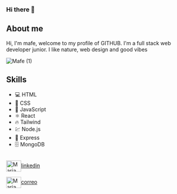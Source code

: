 ### Hi there 👋

## About me 

Hi, I'm mafe, welcome to my profile of GITHUB. I'm a full stack web developer junior.
I like nature, web design and good vibes

![Mafe (1)](https://user-images.githubusercontent.com/116750999/223022232-fb17b72d-389e-4333-aa4e-49836169fd3b.png)

## Skills
- 💻 HTML
- 🎨 CSS
- 🚀 JavaScript
- ⚛️ React
- 🔥 Tailwind
- 💹 Node.js
- 🚀 Express
- 🗄️ MongoDB

## 


<a href="https://www.linkedin.com/in/maria-fernanda-p-6808a4139/" target="blank"><img align="center" src="https://cdn.jsdelivr.net/npm/simple-icons@3.0.1/icons/linkedin.svg" alt="Maria Fernanda Pantoja" height="30" width="40" />linkedin</a>


<a href=" mfpc_@hotmail.com " target="blank"><img align="center" src="https://cdn.jsdelivr.net/npm/simple-icons@3.0.1/icons/gmail.svg" alt="Maria Fernanda Pantoja" height="30" width="40" />correo</a>


<!--
**Mafesita23/Mafesita23** is a ✨ _special_ ✨ repository because its `README.md` (this file) appears on your GitHub profile.

Here are some ideas to get you started:

- 🔭 I’m currently working on ...
- 🌱 I’m currently learning ...
- 👯 I’m looking to collaborate on ...
- 🤔 I’m looking for help with ...
- 💬 Ask me about ...
- 📫 How to reach me: ...
- 😄 Pronouns: ...
- ⚡ Fun fact: ...
-->
